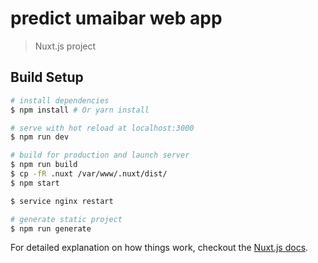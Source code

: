 # predict umaibar web app

> Nuxt.js project

## Build Setup

``` bash
# install dependencies
$ npm install # Or yarn install

# serve with hot reload at localhost:3000
$ npm run dev

# build for production and launch server
$ npm run build
$ cp -fR .nuxt /var/www/.nuxt/dist/
$ npm start

$ service nginx restart

# generate static project
$ npm run generate
```

For detailed explanation on how things work, checkout the [Nuxt.js docs](https://github.com/nuxt/nuxt.js).

